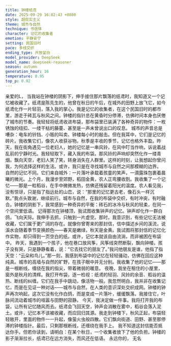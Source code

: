 ```yaml
---
title: 钟楼纸鸢
date: 2025-09-29 16:02:43 +0800
style: 超现实主义
theme: 城市与自然
technique: 书信体
character: 记忆的收集者
emotion: 平静安宁
setting: 民国旧时
pace: 多线交织
ending_type: 开放留白
model_provider: DeepSeek
model_name: deepseek-reasoner
season: autumn
generation_hour: 16
temperature: 0.95
top_p: 0.92
---
```


亲爱的L，
当我站在钟楼的阴影下，伸手接住那片飘落的纸鸢时，我知道又一个记忆被收藏了。纸鸢是陈先生的，他曾在秋日的午后，在城外的田野上放飞它，如今纸鸢化作一片轻羽，落入我的掌心。我是记忆的收集者，在这个民国旧时的都市里，游走于砖瓦与秋风之间。钟楼的指针总在黄昏时分停滞，仿佛时间本身也厌倦了城市的节奏。我轻轻将纸鸢收进布袋，那布袋里已装满了各种奇异的物件：一枚锈蚀的纽扣、一缕干枯的藤蔓、甚至是一声未曾说出口的叹息。
城市的声音总是嘈杂：电车的铃铛、小贩的叫卖、钟楼每小时的敲击。但在我耳中，它们是记忆的碎片。我收集它们，像农人收获谷物。秋季是丰收的季节，记忆也格外丰盈。昨天，我在街角遇见一位老妇人，她的记忆是一串风铃，在风中叮当作响，诉说着战乱前的宁静时光。我轻轻取下，藏入我的布袋。那风铃的声响却突然化作一缕青烟，飘向天空，老妇人笑了笑，转身消失在人群里。这样的时刻，让我想起你曾问我，为何选择这样的生活。或许，我只是在寻找城市与自然之间那模糊的边界。
自然的记忆不同。它们来自城外：一片落叶承载着孩童的笑声，一滴露珠包裹着晨曦的微光。上个月，我漫步至郊野，稻田金黄，农人正弯腰收割。我收集了一个记忆——那是一粒稻谷，在手中微微发热，仿佛还残留着阳光的温度。农人看见我，没有惊讶，只是指了指远处的山峦，说：“那里的记忆更古老，像石头一样沉默。”我点头致谢，继续前行。城市与自然，在我的布袋中交织，有时冲突，有时融合。钟楼的阴影下，我常感到一种奇异的平衡：砖石的冰冷与秋风的轻柔，在同一个空间里低语。
记得那次在钟楼顶，我试图收集钟声的记忆。钟声却化作一群白鸽，飞向天际。我伸手去抓，只触到一片虚空。那时，我意识到，有些记忆无法被收藏，它们属于更广阔的存在。就像你曾寄来的那封信，信中描述乡间的溪流，说溪水会随着季节变换颜色——春天是嫩绿，秋天是金黄。我试图将那封信的记忆化作实物，却只得到一页空白的纸。或许，记忆本就该自由流淌，而非被困在布袋中。
昨天，我遇到一个孩子，他在巷口放风筝，风筝线突然断裂，飘向钟楼。孩子没有哭，只是静静看着，说：“它去找它的朋友了。”我问他朋友是谁，他指了指天空：“云朵和鸟儿。”那一刻，我感到布袋中的记忆在轻轻骚动，仿佛在回应这种纯真。城市的高墙与自然的旷野，在孩子眼中并无分别。我收集了他的记忆——那是一根断线，缠绕在我的指尖，带着微弱的暖意。
夜晚，我坐在租住的小屋里，窗外是秋月的清辉。我打开布袋，逐一检视：纸鸢的轻羽、风铃的余音、稻谷的温热、断线的纠缠。它们在我手中跳动，像活物一般。我忽然明白，我并非在收集记忆，而是在见证一种对话——城市与自然，在人类的意识深处交织成网。钟楼的钟声再次响起，这次它没有化作白鸽，而是变成一片落叶，缓缓飘落。我接住它，叶脉间流动着城市的喧嚣与田野的寂静。
今天，我决定做一件事。我将打开我的布袋，让所有记忆随风而去。纸鸢会飞回天空，钟声会消散在雾中，稻谷会落入泥土。或许，记忆本不该被收藏，而应回归其源。我走到钟楼下，秋风正起，布袋轻轻敞开，里面的物件一一升起，像萤火虫般四散。它们飘向街道、田野、甚至那停滞的钟楼指针。最后，只剩那根断线，还缠绕在我手上。
我不知道这封信能否抵达你手。但若你读到，请明白：在某个秋日，一个收集者放下了他的负担。钟楼的影子渐渐拉长，纸鸢已在远方消失，而风还在低语。
永远你的，
无名
